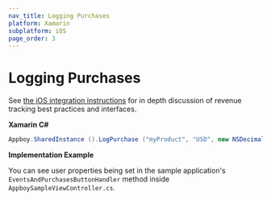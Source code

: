 ```yaml
---
nav_title: Logging Purchases
platform: Xamarin
subplatform: iOS
page_order: 3
---
```

# Logging Purchases

See [the iOS integration instructions][1] for in depth discussion of revenue tracking best practices and interfaces.

**Xamarin C#**

```csharp
Appboy.SharedInstance ().LogPurchase ("myProduct", "USD", new NSDecimalNumber("10"));
```

**Implementation Example**

You can see user properties being set in the sample application's `EventsAndPurchasesButtonHandler` method inside `AppboySampleViewController.cs`.

[1]: {{site.baseurl}}/developer_guide/platform_integration_guides/ios/analytics/logging_purchases/
